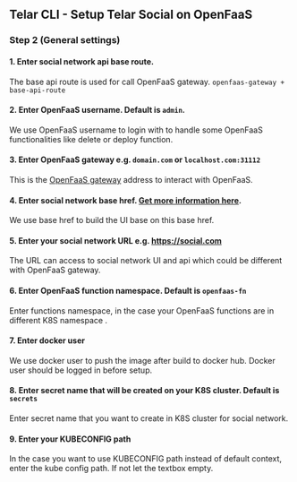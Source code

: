 ## Telar CLI - Setup Telar Social on OpenFaaS

### Step 2 (General settings)

#### 1. Enter social network api base route.

The base api route is used for call OpenFaaS gateway. `openfaas-gateway + base-api-route`

#### 2. Enter OpenFaaS username. Default is `admin`.

We use OpenFaaS username to login with to handle some OpenFaaS functionalities like delete or deploy function.

#### 3. Enter OpenFaaS gateway e.g. `domain.com` or `localhost.com:31112`

This is the [OpenFaaS gateway](https://docs.openfaas.com/architecture/gateway/) address to interact with OpenFaaS.

#### 4. Enter social network base href. [Get more information here](https://create-react-app.dev/docs/deployment/#building-for-relative-paths).

We use base href to build the UI base on this base href.

#### 5. Enter your social network URL e.g. https://social.com

The URL can access to social network UI and api which could be different with OpenFaaS gateway.

#### 6. Enter OpenFaaS function namespace. Default is `openfaas-fn`

Enter functions namespace, in the case your OpenFaaS functions are in different K8S namespace . 

#### 7. Enter docker user

We use docker user to push the image after build to docker hub. Docker user should be logged in before setup. 

#### 8. Enter secret name that will be created on your K8S cluster. Default is `secrets`

Enter secret name that you want to create in K8S cluster for social network. 

#### 9. Enter your KUBECONFIG path

In the case you want to use KUBECONFIG path instead of default context, enter the kube config path. If not let the textbox empty.